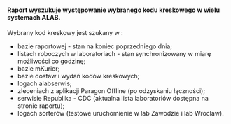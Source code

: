 #### Raport wyszukuje występowanie wybranego kodu kreskowego w wielu systemach ALAB.


Wybrany kod kreskowy jest szukany w :

- bazie raportowej - stan na koniec poprzedniego dnia;
- listach roboczych w laboratoriach - stan synchronizowany w miarę możliwości co godzinę;
- bazie mKurier;
- bazie dostaw i wydań kodów kreskowych;
- logach alabserwis;
- zleceniach z aplikacji Paragon Offline (po odzyskaniu łączności);
- serwisie Republika - CDC (aktualna lista laboratoriów dostępna na stronie raportu);
- logach sorterów (testowe uruchomienie w lab Zawodzie i lab Wrocław).